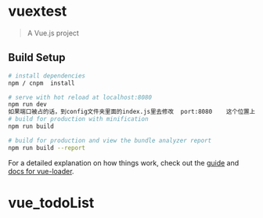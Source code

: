 # vuextest

> A Vue.js project

## Build Setup

``` bash
# install dependencies
npm / cnpm  install

# serve with hot reload at localhost:8080
npm run dev
如果端口被占的话，到config文件夹里面的index.js里去修改  port:8080    这个位置上修改
# build for production with minification
npm run build

# build for production and view the bundle analyzer report
npm run build --report
```

For a detailed explanation on how things work, check out the [guide](http://vuejs-templates.github.io/webpack/) and [docs for vue-loader](http://vuejs.github.io/vue-loader).
# vue_todoList
